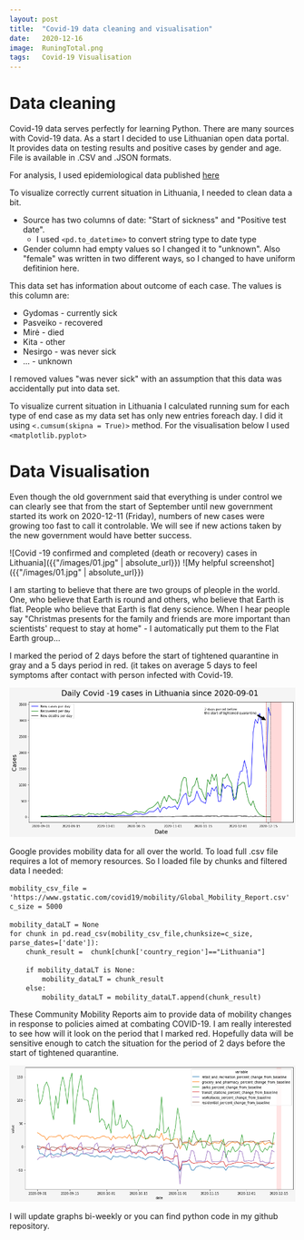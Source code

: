 ```yaml
---
layout: post
title:  "Covid-19 data cleaning and visualisation"
date:   2020-12-16
image:  RuningTotal.png
tags:   Covid-19 Visualisation
---
```


# Data cleaning

Covid-19 data serves perfectly for learning Python. There are many sources with Covid-19 data. As a start I decided to use Lithuanian open data portal. It provides data on testing results and positive cases by gender and age. File is available in .CSV and .JSON formats.

For analysis, I used epidemiological data published [here](https://data.gov.lt/dataset/covid-19-epidemiologiniai-duomenys)

To visualize correctly current situation in Lithuania, I needed to clean data a bit.
  * Source has two columns of date: "Start of sickness" and "Positive test date". 
    * I used `<pd.to_datetime>` to convert string type to date type 
  * Gender column had empty values so I changed it to "unknown". Also "female" was written in two different ways, so I changed to have uniform defitinion here.

This data set has information about outcome of each case. The values is this column are:
   * Gydomas - currently sick
   * Pasveiko - recovered   
   * Mirė - died         
   * Kita - other         
   * Nesirgo - was never sick
   * ...     - unknown

I removed values "was never sick" with an assumption that this data was accidentally put into data set.    

To visualize current situation in Lithuania I calculated running sum for each type of end case as my data set has only new entries foreach day. I did it using `<.cumsum(skipna = True)>` method. For the visualisation below I used `<matplotlib.pyplot>`

# Data Visualisation

Even though the old government said that everything is under control we can clearly see that from the start of September until new government started its work on 2020-12-11 (Friday), numbers of new cases were growing too fast to call it controlable. We will see if new actions taken by the new government would have better success.

![Covid -19 confirmed and completed (death or recovery) cases in Lithuania]({{"/images/01.jpg" | absolute_url}})
![My helpful screenshot]({{"/images/01.jpg" | absolute_url}})

I am starting to believe that there are two groups of pleople in the world. One, who believe that Earth is round and others, who believe that Earth is flat. People who believe that Earth is flat deny science. When I hear people say "Christmas presents for the family and friends are more important than scientists' request to stay at home" - I automatically put them to the Flat Earth group...

I marked the period of 2 days before the start of tightened quarantine in gray and a 5 days period in red. (it takes on average 5 days to feel symptoms after contact with person infected with Covid-19. 

![](https://github.com/WindyCatHub/Journey-to-Data-Science/blob/main/images/ByDay.png)

Google provides mobility data for all over the world. To load full .csv file requires a lot of memory resources. So I loaded file by chunks and filtered data I needed:

```
mobility_csv_file = 'https://www.gstatic.com/covid19/mobility/Global_Mobility_Report.csv'
c_size = 5000

mobility_dataLT = None
for chunk in pd.read_csv(mobility_csv_file,chunksize=c_size, parse_dates=['date']):
    chunk_result =  chunk[chunk['country_region']=="Lithuania"]
    
    if mobility_dataLT is None:
        mobility_dataLT = chunk_result
    else:
        mobility_dataLT = mobility_dataLT.append(chunk_result)
```
These Community Mobility Reports aim to provide data of mobility changes in response to policies aimed at combating COVID-19. I am really interested to see how will it look on the period that I marked red. Hopefully data will be sensitive enough to catch the situation for the period of 2 days before the start of tightened quarantine.

![](https://github.com/WindyCatHub/Journey-to-Data-Science/blob/main/images/mobility.png)

I will update graphs bi-weekly or you can find python code in my github repository.
